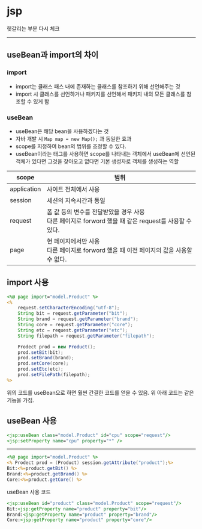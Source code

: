 # jsp

헷갈리는 부분 다시 체크

----

## useBean과 import의 차이

### import

- import는 클래스 패스 내에 존재하는 클래스를 참조하기 위해 선언해주는 것
- import 시 클래스를 선언하거나 패키지를 선언해서 패키지 내의 모든 클래스를 참조할 수 있게 함

### useBean

- useBean은 해당 bean을 사용하겠다는 것
- 자바 개발 시 `Map map = new Map();` 과 동일한 효과
- scope를 지정하여 bean의 범위를 조정할 수 있다.
- useBean이라는 태그를 사용하면 scope를 나타내는 객체에서 useBean에 선언된 객체가 있다면 그것을 찾아오고 없다면 기본 생성자로 객체를 생성하는 역할

| scope       | 범위                                                         |
| ----------- | ------------------------------------------------------------ |
| application | 사이트 전체에서 사용                                         |
| session     | 세션의 지속시간과 동일                                       |
| request     | 폼 값 등의 변수를 전달받았을 경우 사용<br />다른 페이지로 forword 했을 때 같은 request를 사용할 수 있다. |
| page        | 현 페이지에서만 사용<br />다른 페이지로 forword 했을 때 이전 페이지의 값을 사용할 수 없다. |



## import 사용

```jsp
<%@ page import="model.Product" %>
<%
	request.setCharacterEncoding("utf-8");
	String bit = request.getParameter("bit");
	String brand = request.getParameter("brand");
	String core = request.getParameter("core");
	String etc = request.getParameter("etc");
	String filepath = request.getParameter("filepath");

	Prodect prod = new Product();
	prod.setBit(bit);
	prod.setBrand(brand);
	prod.setCore(core);
	prod.setEtc(etc);
	prod.setFilePath(filepath);
%>
```

위의 코드를 useBean으로 하면 훨씬 간결한 코드를 얻을 수 있음. 위 아래 코드는 같은 기능을 가짐.

## useBean 사용

```jsp
<jsp:useBean class="model.Product" id="cpu" scope="request"/>
<jsp:setProperty name="cpu" property="*" />
```

----

```jsp
<%@ page import="model.Product" %>
<% Prodect prod = (Product) session.getAttribute("product");%>
Bit:<%=product.getBit() %>
Brand:<%=product.getBrand() %>
Core:<%=product.getCore() %>
```

useBean 사용 코드

```jsp
<jsp:useBean id="product" class="model.Product" scope="request"/>
Bit:<jsp:getProperty name="product" property="bit"/>
Brand:<jsp:getProperty name="product" property="brand"/>
Core:<jsp:getProperty name="product" property="core"/>
```

